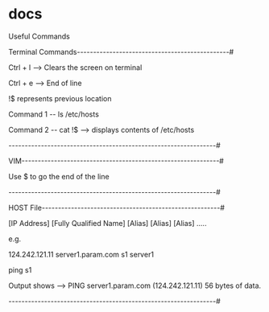 # docs
Useful Commands

Terminal Commands-----------------------------------------------#

Ctrl + l --> Clears the screen on terminal

Ctrl + e --> End of line

!$ represents previous location

Command 1 -- ls /etc/hosts

Command 2 -- cat !$ --> displays contents of /etc/hosts

----------------------------------------------------------------#



VIM-------------------------------------------------------------#

Use $ to go the end of the line

----------------------------------------------------------------#


HOST File-------------------------------------------------------#

[IP Address] [Fully Qualified Name] [Alias] [Alias] [Alias] .....

e.g.

124.242.121.11  server1.param.com s1 server1

ping s1

Output shows --> PING server1.param.com (124.242.121.11) 56 bytes of data.

----------------------------------------------------------------#
